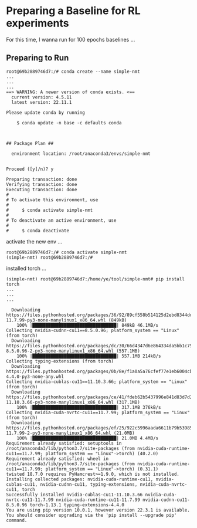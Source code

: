 # Preparing a Baseline for RL experiments

For this time, I wanna run for 100 epochs baselines ...  

## Preparing to Run

```
root@69b2889746d7:/# conda create --name simple-nmt
...
...
...
==> WARNING: A newer version of conda exists. <==
  current version: 4.5.11
  latest version: 22.11.1

Please update conda by running

    $ conda update -n base -c defaults conda



## Package Plan ##

  environment location: /root/anaconda3/envs/simple-nmt


Proceed ([y]/n)? y

Preparing transaction: done
Verifying transaction: done
Executing transaction: done
#
# To activate this environment, use
#
#     $ conda activate simple-nmt
#
# To deactivate an active environment, use
#
#     $ conda deactivate
```

activate the new env ...  

```
root@69b2889746d7:/# conda activate simple-nmt
(simple-nmt) root@69b2889746d7:/#
```

installed torch ...  

```
(simple-nmt) root@69b2889746d7:/home/ye/tool/simple-nmt# pip install torch
...
...
...

  Downloading https://files.pythonhosted.org/packages/36/92/89cf558b514125d2ebd8344dd2f0533404b416486ff681d5434a5832a019/nvidia_cuda_runtime_cu11-11.7.99-py3-none-manylinux1_x86_64.whl (849kB)
    100% |████████████████████████████████| 849kB 46.1MB/s
Collecting nvidia-cudnn-cu11==8.5.0.96; platform_system == "Linux" (from torch)
  Downloading https://files.pythonhosted.org/packages/dc/30/66d4347d6e864334da5bb1c7571305e501dcb11b9155971421bb7bb5315f/nvidia_cudnn_cu11-8.5.0.96-2-py3-none-manylinux1_x86_64.whl (557.1MB)
    100% |████████████████████████████████| 557.1MB 214kB/s
Collecting typing-extensions (from torch)
  Downloading https://files.pythonhosted.org/packages/0b/8e/f1a0a5a76cfef77e1eb6004cb49e5f8d72634da638420b9ea492ce8305e8/typing_extensions-4.4.0-py3-none-any.whl
Collecting nvidia-cublas-cu11==11.10.3.66; platform_system == "Linux" (from torch)
  Downloading https://files.pythonhosted.org/packages/ce/41/fdeb62b5437996e841d83d7d2714ca75b886547ee8017ee2fe6ea409d983/nvidia_cublas_cu11-11.10.3.66-py3-none-manylinux1_x86_64.whl (317.1MB)
    100% |████████████████████████████████| 317.1MB 376kB/s
Collecting nvidia-cuda-nvrtc-cu11==11.7.99; platform_system == "Linux" (from torch)
  Downloading https://files.pythonhosted.org/packages/ef/25/922c5996aada6611b79b53985af7999fc629aee1d5d001b6a22431e18fec/nvidia_cuda_nvrtc_cu11-11.7.99-2-py3-none-manylinux1_x86_64.whl (21.0MB)
    100% |████████████████████████████████| 21.0MB 4.4MB/s
Requirement already satisfied: setuptools in /root/anaconda3/lib/python3.7/site-packages (from nvidia-cuda-runtime-cu11==11.7.99; platform_system == "Linux"->torch) (40.2.0)
Requirement already satisfied: wheel in /root/anaconda3/lib/python3.7/site-packages (from nvidia-cuda-runtime-cu11==11.7.99; platform_system == "Linux"->torch) (0.31.1)
twisted 18.7.0 requires PyHamcrest>=1.9.0, which is not installed.
Installing collected packages: nvidia-cuda-runtime-cu11, nvidia-cublas-cu11, nvidia-cudnn-cu11, typing-extensions, nvidia-cuda-nvrtc-cu11, torch
Successfully installed nvidia-cublas-cu11-11.10.3.66 nvidia-cuda-nvrtc-cu11-11.7.99 nvidia-cuda-runtime-cu11-11.7.99 nvidia-cudnn-cu11-8.5.0.96 torch-1.13.1 typing-extensions-4.4.0
You are using pip version 10.0.1, however version 22.3.1 is available.
You should consider upgrading via the 'pip install --upgrade pip' command.
```


```

```

```

```

```

```

```

```

```

```

```

```

```

```

```

```

```

```

```

```

```

```

```

```

```

```

```

```

```

```

```

```

```

```

```

```

```

```

```

```

```

```

```

```

```

```

```

```

```

```

```

```

```

```

```

```

```

```

```

```

```

```

```

```

```

```

```

```

```

```

```

```

```

```

```

```

```

```

```

```

```

```

```

```

```

```

```

```

```

```

```

```

```

```

```

```

```

```

```

```

```

```

```

```

```

```

```

```

```

```

```

```
